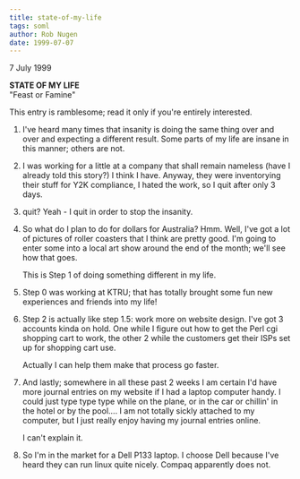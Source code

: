 ```yaml
---
title: state-of-my-life
tags: soml
author: Rob Nugen
date: 1999-07-07
---
```


<p class=date>7 July 1999</p>

<p><b>STATE OF MY LIFE</b>
<br>"Feast or Famine"

<p>This entry is ramblesome; read it only if you're entirely interested.

<p><ol>

<p><li>I've heard many times that insanity is doing the same thing over and over and expecting a different result.  Some parts of my life are insane in this manner; others are not.</li>

<p><li>I was working for a little at a company that shall remain nameless (have I already told this story?)  I think I have.  Anyway, they were inventorying their stuff for Y2K compliance, I hated the work, so I quit after only 3 days.</li>

<p><li>quit?  Yeah - I quit in order to stop the insanity.</li>

<p><li>So what do I plan to do for dollars for Australia?  Hmm.  Well, I've got a lot of pictures of roller coasters that I think are pretty good.  I'm going to enter some into a local art show around the end of the month; we'll see how that goes.</li>

<p>This is Step 1 of doing something different in my life.

<p><li>Step 0 was working at KTRU; that has totally brought some fun new experiences and friends into my life!</li>

<p><li>Step 2 is actually like step 1.5: work more on website design.  I've got 3 accounts kinda on hold.  One while I figure out how to get the Perl cgi shopping cart to work, the other 2 while the customers get their ISPs set up for shopping cart use.  

<p>Actually I can help them make that process go faster.</li>

<p><li>And lastly; somewhere in all these past 2 weeks I am certain I'd have more journal entries on my website if I had a laptop computer handy.  I could just type type type while on the plane, or in the car or chillin' in the hotel or by the pool....  I am not totally sickly attached to my computer, but I just really enjoy having my journal entries online.

<p>I can't explain it.</li>

<p><li>So I'm in the market for a Dell P133 laptop.  I choose Dell because I've heard they can run linux quite nicely.  Compaq apparently does not.</li>
</ol>
